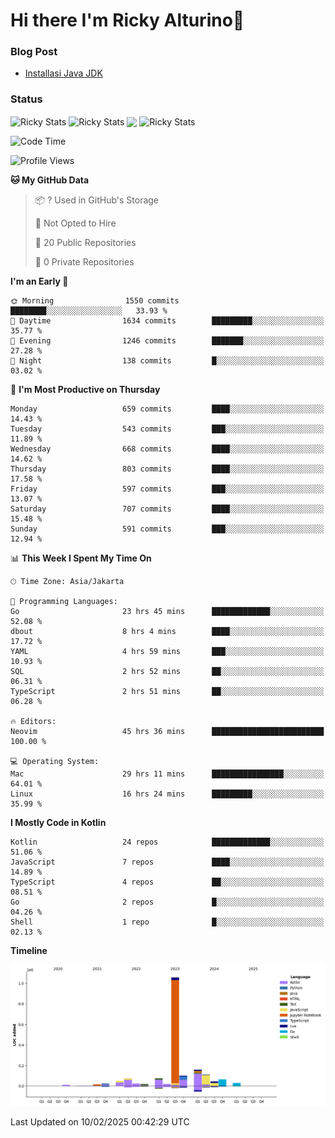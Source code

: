 # Hi there I'm Ricky Alturino👋

### Blog Post

<!-- BLOG-POST-LIST:START -->

- [Installasi Java JDK](https://onirutla.medium.com/installasi-java-jdk-ec701beeb5cb?source=rss-d9d81c918cc9------2)
<!-- BLOG-POST-LIST:END -->

### Status

<img align="center" alt="Ricky Stats" src="https://github-readme-stats.vercel.app/api?username=Alturino&theme=dark&show_icons=true&hide_border=false" />
<img align="center" alt="Ricky Stats" src="https://github-readme-stats.vercel.app/api/top-langs/?username=Alturino&theme=dark&show_icons=true&layout=compact"/>
<img align="center" width="640px" src="https://github-readme-stats.vercel.app/api/wakatime?username=Alturino&layout=compact&hide_border=true&theme=dark">
<img align="center" alt="Ricky Stats" src="https://leetcard.jacoblin.cool/onirutla?border=0&radius=20&ext=activity"/>

<!--START_SECTION:waka-->
![Code Time](http://img.shields.io/badge/Code%20Time-973%20hrs%2051%20mins-blue)

![Profile Views](http://img.shields.io/badge/Profile%20Views-0-blue)

**🐱 My GitHub Data** 

> 📦 ? Used in GitHub's Storage 
 > 
> 🚫 Not Opted to Hire
 > 
> 📜 20 Public Repositories 
 > 
> 🔑 0 Private Repositories 
 > 
**I'm an Early 🐤** 

```text
🌞 Morning                1550 commits        ████████░░░░░░░░░░░░░░░░░   33.93 % 
🌆 Daytime                1634 commits        █████████░░░░░░░░░░░░░░░░   35.77 % 
🌃 Evening                1246 commits        ███████░░░░░░░░░░░░░░░░░░   27.28 % 
🌙 Night                  138 commits         █░░░░░░░░░░░░░░░░░░░░░░░░   03.02 % 
```
📅 **I'm Most Productive on Thursday** 

```text
Monday                   659 commits         ████░░░░░░░░░░░░░░░░░░░░░   14.43 % 
Tuesday                  543 commits         ███░░░░░░░░░░░░░░░░░░░░░░   11.89 % 
Wednesday                668 commits         ████░░░░░░░░░░░░░░░░░░░░░   14.62 % 
Thursday                 803 commits         ████░░░░░░░░░░░░░░░░░░░░░   17.58 % 
Friday                   597 commits         ███░░░░░░░░░░░░░░░░░░░░░░   13.07 % 
Saturday                 707 commits         ████░░░░░░░░░░░░░░░░░░░░░   15.48 % 
Sunday                   591 commits         ███░░░░░░░░░░░░░░░░░░░░░░   12.94 % 
```


📊 **This Week I Spent My Time On** 

```text
🕑︎ Time Zone: Asia/Jakarta

💬 Programming Languages: 
Go                       23 hrs 45 mins      █████████████░░░░░░░░░░░░   52.08 % 
dbout                    8 hrs 4 mins        ████░░░░░░░░░░░░░░░░░░░░░   17.72 % 
YAML                     4 hrs 59 mins       ███░░░░░░░░░░░░░░░░░░░░░░   10.93 % 
SQL                      2 hrs 52 mins       ██░░░░░░░░░░░░░░░░░░░░░░░   06.31 % 
TypeScript               2 hrs 51 mins       ██░░░░░░░░░░░░░░░░░░░░░░░   06.28 % 

🔥 Editors: 
Neovim                   45 hrs 36 mins      █████████████████████████   100.00 % 

💻 Operating System: 
Mac                      29 hrs 11 mins      ████████████████░░░░░░░░░   64.01 % 
Linux                    16 hrs 24 mins      █████████░░░░░░░░░░░░░░░░   35.99 % 
```

**I Mostly Code in Kotlin** 

```text
Kotlin                   24 repos            █████████████░░░░░░░░░░░░   51.06 % 
JavaScript               7 repos             ████░░░░░░░░░░░░░░░░░░░░░   14.89 % 
TypeScript               4 repos             ██░░░░░░░░░░░░░░░░░░░░░░░   08.51 % 
Go                       2 repos             █░░░░░░░░░░░░░░░░░░░░░░░░   04.26 % 
Shell                    1 repo              █░░░░░░░░░░░░░░░░░░░░░░░░   02.13 % 
```



**Timeline**

![Lines of Code chart](https://raw.githubusercontent.com/Alturino/Alturino/main/assets/bar_graph.png)


 Last Updated on 10/02/2025 00:42:29 UTC
<!--END_SECTION:waka-->
